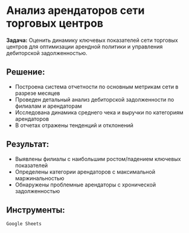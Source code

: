 # Анализ арендаторов сети торговых центров

**Задача:**
Оценить динамику ключевых показателей сети торговых центров для оптимизации арендной политики и управления дебиторской задолженностью.

## Решение:
* Построена система отчетности по основным метрикам сети в разрезе месяцев
* Проведен детальный анализ дебиторской задолженности по филиалам и арендаторам
* Исследована динамика среднего чека и выручки по категориям арендаторов
* В отчетах отражены тенденций и отклонений

## Результат:
* Выявлены филиалы с наибольшим ростом/падением ключевых показателей
* Определены категории арендаторов с максимальной маржинальностью
* Обнаружены проблемные арендаторы с хронической задолженностью

## Инструменты:
`Google Sheets`
